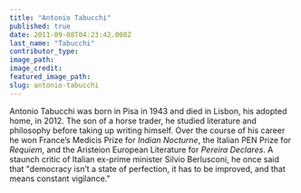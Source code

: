 ```yaml
---
title: "Antonio Tabucchi"
published: true
date: 2011-09-08T04:23:42.000Z
last_name: "Tabucchi"
contributor_type:
image_path:
image_credit:
featured_image_path:
slug: antonio-tabucchi
---
```


Antonio Tabucchi was born in Pisa in 1943 and died in Lisbon, his adopted home, in 2012. The son of a horse trader, he studied literature and philosophy before taking up writing himself. Over the course of his career he won France’s Medicis Prize for _Indian Nocturne_, the Italian PEN Prize for _Requiem_, and the Aristeion European Literature for _Pereira Declares_. A staunch critic of Italian ex-prime minister Silvio Berlusconi, he once said that "democracy isn’t a state of perfection, it has to be improved, and that means constant vigilance."

